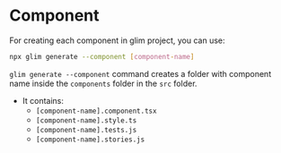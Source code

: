 # Component

For creating each component in glim project, you can use:

```bash
npx glim generate --component [component-name]
```

`glim generate --component` command creates a folder with component name inside the `components` folder in the `src` folder.

- It contains:
  - `[component-name].component.tsx`
  - `[component-name].style.ts`
  - `[component-name].tests.js`
  - `[component-name].stories.js`
